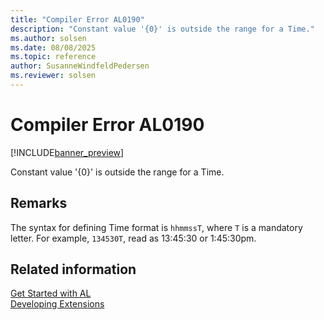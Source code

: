 ```yaml
---
title: "Compiler Error AL0190"
description: "Constant value '{0}' is outside the range for a Time."
ms.author: solsen
ms.date: 08/08/2025
ms.topic: reference
author: SusanneWindfeldPedersen
ms.reviewer: solsen
---
```

[//]: # (START>DO_NOT_EDIT)
[//]: # (IMPORTANT:Do not edit any of the content between here and the END>DO_NOT_EDIT.)
[//]: # (Any modifications should be made in the .xml files in the ModernDev repo.)
# Compiler Error AL0190

[!INCLUDE[banner_preview](../includes/banner_preview.md)]

Constant value '{0}' is outside the range for a Time.


[//]: # (IMPORTANT: END>DO_NOT_EDIT)

## Remarks

The syntax for defining Time format is `hhmmssT`, where `T` is a mandatory letter. For example, `134530T`, read as 13:45:30 or 1:45:30pm.

## Related information  

[Get Started with AL](../devenv-get-started.md)  
[Developing Extensions](../devenv-dev-overview.md)  
